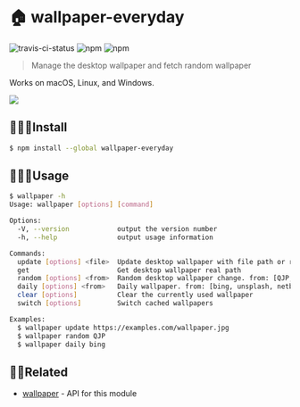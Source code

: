 # 🏠 wallpaper-everyday

![travis-ci-status](https://travis-ci.com/normalHamal/wallpaper-everyday.svg?token=czeEFWLqsGpBh6jhTeTm&branch=master) ![npm](https://img.shields.io/npm/v/wallpaper-everyday.svg) ![npm](https://img.shields.io/npm/dm/wallpaper-everyday.svg)

> Manage the desktop wallpaper and fetch random wallpaper

Works on macOS, Linux, and Windows.

![](http://static.qvjunping.me/intro.gif)


## 👩🏻‍💻Install

```bash
$ npm install --global wallpaper-everyday
```


## 👩🏾‍🏫Usage

```bash
$ wallpaper -h
Usage: wallpaper [options] [command]

Options:
  -V, --version            output the version number
  -h, --help               output usage information

Commands:
  update [options] <file>  Update desktop wallpaper with file path or remote url
  get                      Get desktop wallpaper real path
  random [options] <from>  Random desktop wallpaper change. from: [QJP, unsplash, bing]
  daily [options] <from>   Daily wallpaper. from: [bing, unsplash, netbian]
  clear [options]          Clear the currently used wallpaper
  switch [options]         Switch cached wallpapers

Examples:
  $ wallpaper update https://examples.com/wallpaper.jpg
  $ wallpaper random QJP
  $ wallpaper daily bing
```


## 👏🏽Related

- [wallpaper](https://github.com/sindresorhus/wallpaper) - API for this module
